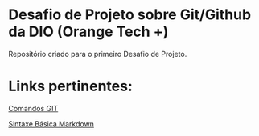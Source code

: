 # Desafio de Projeto sobre Git/Github da DIO (Orange Tech +)
Repositório criado para o primeiro Desafio de Projeto.

# Links pertinentes:
[Comandos GIT](https://www.codigofonte.com.br/artigos/top-25-comandos-do-git)

[Sintaxe Básica Markdown](https://www.markdownguide.org/basic-syntax/)


